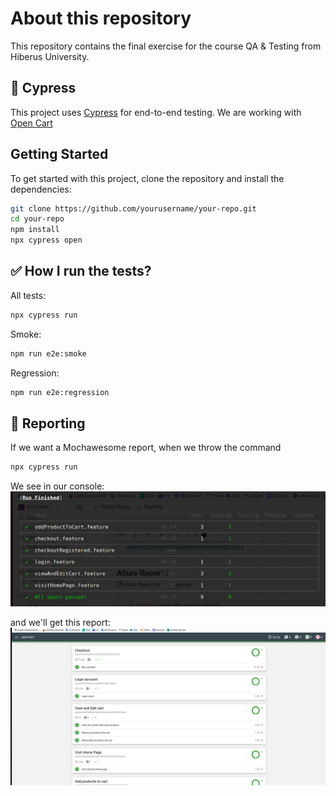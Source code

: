 About this repository
==================
This repository contains the final exercise for the course QA & Testing from Hiberus University.

🌳 Cypress
---

This project uses [Cypress](https://www.cypress.io/) for end-to-end testing. We are working with [Open Cart](http://opencart.abstracta.us/)

## Getting Started

To get started with this project, clone the repository and install the dependencies:

```sh
git clone https://github.com/yourusername/your-repo.git
cd your-repo
npm install
npx cypress open
```

✅ How I run the tests?
---

All tests: 
```sh
npx cypress run
```

Smoke: 
```sh
npm run e2e:smoke
```

Regression: 
```sh
npm run e2e:regression
```


📄 Reporting
---


If we want a Mochawesome report, when we  throw the command 

```sh
npx cypress run
```

We see in our console: 
![Console report](./cypress/resources/consoleReport.png)

and we'll get this report:
![Mochawesome report](./cypress/resources/mochawesomeReport.png)

